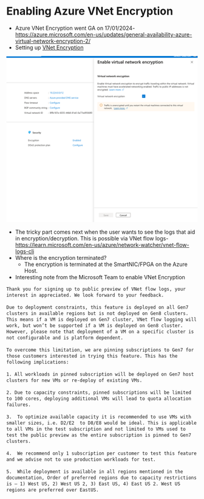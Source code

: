 # Enabling Azure VNet Encryption

- Azure VNet Encryption went GA on 17/01/2024- https://azure.microsoft.com/en-us/updates/general-availability-azure-virtual-network-encryption-2/
- Setting up [VNet Encryption](https://learn.microsoft.com/en-us/azure/virtual-network/virtual-network-encryption-overview)

![VNet ENcryption](Azure_VNet_Encryption.png)
- The tricky part comes next when the user wants to see the logs that aid in encryption/decryption. This is possible via VNet flow logs- https://learn.microsoft.com/en-us/azure/network-watcher/vnet-flow-logs-cli
- Where is the encryption terminated?
    - The encryption is terminated at the SmartNIC/FPGA on the Azure Host.
- Interesting note from the Microsoft Team to enable VNet Encryption
```
Thank you for signing up to public preview of VNet flow logs, your interest in appreciated. We look forward to your feedback.

Due to deployment constraints, this feature is deployed on all Gen7 clusters in available regions but is not deployed on Gen8 clusters. This means if a VM is deployed on Gen7 cluster, VNet flow logging will work, but won’t be supported if a VM is deployed on Gen8 cluster. However, please note that deployment of a VM on a specific cluster is not configurable and is platform dependent.

To overcome this limitation, we are pinning subscriptions to Gen7 for those customers interested in trying this feature. This has the following implications:

1. All workloads in pinned subscription will be deployed on Gen7 host clusters for new VMs or re-deploy of existing VMs.

2. Due to capacity constraints, pinned subscriptions will be limited to 100 cores, deploying additional VMs will lead to quota allocation failures.

3.  To optimize available capacity it is recommended to use VMs with smaller sizes, i.e. D2/E2  to D8/E8 would be ideal. This is applicable to all VMs in the test subscription and not limited to VMs used to test the public preview as the entire subscription is pinned to Gen7 clusters.

4.  We recommend only 1 subscription per customer to test this feature and we advise not to use production workloads for test.

5.  While deployment is available in all regions mentioned in the documentation, Order of preferred regions due to capacity restrictions is – 1) West US, 2) West US 2, 3) East US, 4) East US 2. West US regions are preferred over EastUS.
```

